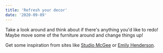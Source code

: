 ```yaml
---
title: 'Refresh your decor'
date: '2020-09-09'
---
```


Take a look around and think about if there's anything you'd like to redo! Maybe move some of the furniture around and change things up!

Get some inspiration from sites like [Studio McGee](https://www.studio-mcgee.com/) or [Emily Henderson](https://stylebyemilyhenderson.com/).